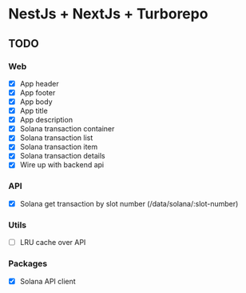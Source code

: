 # NestJs + NextJs + Turborepo

## TODO

### Web
- [x] App header
- [x] App footer
- [x] App body
- [x] App title
- [x] App description
- [x] Solana transaction container
- [x] Solana transaction list
- [x] Solana transaction item
- [x] Solana transaction details
- [x] Wire up with backend api

### API
- [x] Solana get transaction by slot number (/data/solana/:slot-number)

### Utils
- [ ] LRU cache over API

### Packages
- [x] Solana API client
